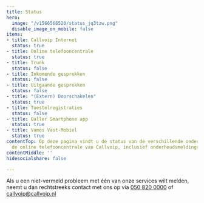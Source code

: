 ```yaml
---
title: Status
hero:
  image: "/v1566566520/status_jq3tzw.png"
  disable_image_on_mobile: false
items:
- title: Callvoip Internet
  status: true
- title: Online telefooncentrale
  status: true
- title: Trunk
  status: false
- title: Inkomende gesprekken
  status: false
- title: Uitgaande gesprekken
  status: false
- title: "(Extern) Doorschakelen"
  status: true
- title: Toestelregistraties
  status: false
- title: Qaller Smartphone app
  status: true
- title: Vamos Vast-Mobiel
  status: true
contentTop: Op deze pagina vindt u de status van de verschillende onderdelen van Simmpl,
  de online telefooncentrale van Callvoip, inclusief onderhoudsmeldingen en incidenten.
contentMiddle: ''
hidesocialshare: false

---
```

Als u een niet-vermeld probleem met één van onze services wilt melden, neemt u dan rechtstreeks contact met ons op via <a href="tel:+31508200000">050 820 0000</a> of [callvoip@callvoip.nl](mailto:callvoip@callvoip.nl)